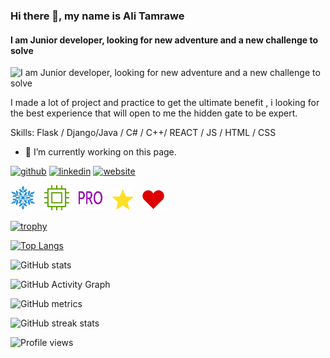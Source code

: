 ### Hi there 👋, my name is Ali Tamrawe
#### I am Junior developer, looking for new adventure and a new challenge to solve  
![I am Junior developer, looking for new adventure and a new challenge to solve  ](https://arturssmirnovs.github.io/github-profile-readme-generator/images/banner.png)

I made a lot of project and practice to get the ultimate benefit , i looking for the best experience that will open to me the hidden gate to be expert.  

Skills: Flask / Django/Java / C# / C++/ REACT / JS / HTML / CSS

- 🔭 I’m currently working on this page. 


[<img src='https://cdn.jsdelivr.net/npm/simple-icons@3.0.1/icons/github.svg' alt='github' height='40'>](https://github.com/AlihTamrawe)  [<img src='https://cdn.jsdelivr.net/npm/simple-icons@3.0.1/icons/linkedin.svg' alt='linkedin' height='40'>](https://www.linkedin.com/in/https://www.linkedin.com/in/ali-tamrawe-200//)  [<img src='https://cdn.jsdelivr.net/npm/simple-icons@3.0.1/icons/icloud.svg' alt='website' height='40'>](https://alihtamrawe.github.io/index.html)  

<a href='https://archiveprogram.github.com/'><img src='https://raw.githubusercontent.com/acervenky/animated-github-badges/master/assets/acbadge.gif' width='40' height='40'></a> <a href='https://docs.github.com/en/developers'><img src='https://raw.githubusercontent.com/acervenky/animated-github-badges/master/assets/devbadge.gif' width='40' height='40'></a> <a href='https://github.com/pricing'><img src='https://raw.githubusercontent.com/acervenky/animated-github-badges/master/assets/pro.gif' width='40' height='40'></a> <a href='https://stars.github.com/'><img src='https://raw.githubusercontent.com/acervenky/animated-github-badges/master/assets/starbadge.gif' width='35' height='35'></a> <a href='https://docs.github.com/en/github/supporting-the-open-source-community-with-github-sponsors'><img src='https://raw.githubusercontent.com/acervenky/animated-github-badges/master/assets/sponsorbadge.gif' width='35' height='35'></a> 

[![trophy](https://github-profile-trophy.vercel.app/?username=AlihTamrawe)](https://github.com/ryo-ma/github-profile-trophy)

[![Top Langs](https://github-readme-stats.vercel.app/api/top-langs/?username=AlihTamrawe)](https://github.com/anuraghazra/github-readme-stats)

![GitHub stats](https://github-readme-stats.vercel.app/api?username=AlihTamrawe&show_icons=true&count_private=true)  

![GitHub Activity Graph](https://activity-graph.herokuapp.com/graph?username=AlihTamrawe)  

![GitHub metrics](https://metrics.lecoq.io/AlihTamrawe)  

![GitHub streak stats](https://github-readme-streak-stats.herokuapp.com/?user=AlihTamrawe)  

![Profile views](https://gpvc.arturio.dev/AlihTamrawe)  
